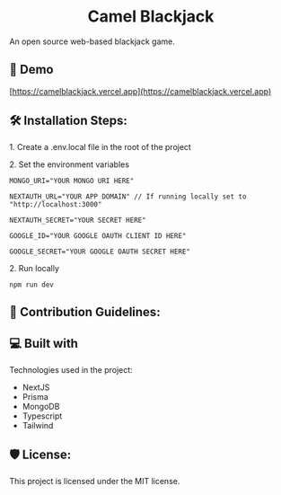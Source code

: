 <h1 align="center" id="title">Camel Blackjack</h1>

<p id="description">An open source web-based blackjack game.</p>

<h2>🚀 Demo</h2>

[https://camelblackjack.vercel.app](https://camelblackjack.vercel.app)

<h2>🛠️ Installation Steps:</h2>

<p>1. Create a .env.local file in the root of the project</p>

<p>2. Set the environment variables</p>

```
MONGO_URI="YOUR MONGO URI HERE"
```

```
NEXTAUTH_URL="YOUR APP DOMAIN" // If running locally set to "http://localhost:3000"
```

```
NEXTAUTH_SECRET="YOUR SECRET HERE"
```

```
GOOGLE_ID="YOUR GOOGLE OAUTH CLIENT ID HERE"
```

```
GOOGLE_SECRET="YOUR GOOGLE OAUTH SECRET HERE"
```

<p>2. Run locally</p>

```
npm run dev
```

<h2>🍰 Contribution Guidelines:</h2>

  
  
<h2>💻 Built with</h2>

Technologies used in the project:

*   NextJS
*   Prisma
*   MongoDB
*   Typescript
*   Tailwind

<h2>🛡️ License:</h2>

This project is licensed under the MIT license.
